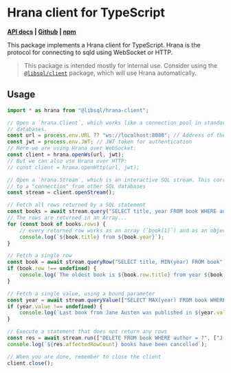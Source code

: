 # Hrana client for TypeScript

**[API docs][docs] | [Github][github] | [npm][npm]**

[docs]: https://libsql.org/hrana-client-ts/
[github]: https://github.com/libsql/hrana-client-ts/
[npm]: https://www.npmjs.com/package/@libsql/hrana-client

This package implements a Hrana client for TypeScript. Hrana is the protocol for connecting to sqld using WebSocket or HTTP.

> This package is intended mostly for internal use. Consider using the [`@libsql/client`][libsql-client] package, which will use Hrana automatically.

[libsql-client]: https://www.npmjs.com/package/@libsql/client

## Usage

```typescript
import * as hrana from "@libsql/hrana-client";

// Open a `hrana.Client`, which works like a connection pool in standard SQL
// databases. 
const url = process.env.URL ?? "ws://localhost:8080"; // Address of the sqld server
const jwt = process.env.JWT; // JWT token for authentication
// Here we are using Hrana over WebSocket:
const client = hrana.openWs(url, jwt);
// But we can also use Hrana over HTTP:
// const client = hrana.openHttp(url, jwt);

// Open a `hrana.Stream`, which is an interactive SQL stream. This corresponds
// to a "connection" from other SQL databases
const stream = client.openStream();

// Fetch all rows returned by a SQL statement
const books = await stream.query("SELECT title, year FROM book WHERE author = 'Jane Austen'");
// The rows are returned in an Array...
for (const book of books.rows) {
    // every returned row works as an array (`book[1]`) and as an object (`book.year`)
    console.log(`${book.title} from ${book.year}`);
}

// Fetch a single row
const book = await stream.queryRow("SELECT title, MIN(year) FROM book");
if (book.row !== undefined) {
    console.log(`The oldest book is ${book.row.title} from year ${book.row[1]}`);
}

// Fetch a single value, using a bound parameter
const year = await stream.queryValue(["SELECT MAX(year) FROM book WHERE author = ?", ["Jane Austen"]]);
if (year.value !== undefined) {
    console.log(`Last book from Jane Austen was published in ${year.value}`);
}

// Execute a statement that does not return any rows
const res = await stream.run(["DELETE FROM book WHERE author = ?", ["J. K. Rowling"]])
console.log(`${res.affectedRowCount} books have been cancelled`);

// When you are done, remember to close the client
client.close();
```
